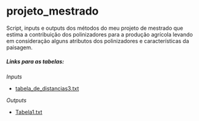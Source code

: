 # projeto_mestrado
Script, inputs e outputs dos métodos do meu projeto de mestrado que estima a contribuição dos polinizadores para a produção agrícola levando em consideração alguns atributos dos polinizadores e características da paisagem.

##### Links para as tabelas:

_Inputs_
* [tabela_de_distancias3.txt](https://drive.google.com/file/d/1B1ATaqwwupjz5uVtylp7sbwgcrLzMSS9/view?usp=drive_link)

_Outputs_
* [Tabela1.txt](https://drive.google.com/file/d/1pEdSNbT5rXknEZLmX4gMoxdcMdy7_Q3Y/view?usp=sharing)

